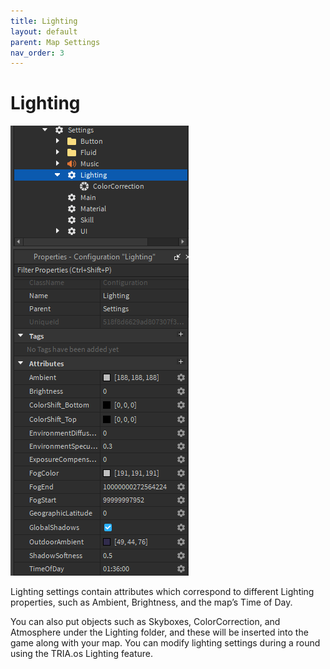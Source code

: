 ```yaml
---
title: Lighting
layout: default
parent: Map Settings
nav_order: 3
---
```

# Lighting
![](../../../assets/images/explorer_lighting.png)

Lighting settings contain attributes which correspond to different Lighting properties, such as Ambient, Brightness, and the map’s Time of Day. 

You can also put objects such as Skyboxes, ColorCorrection, and Atmosphere under the Lighting folder, and these will be inserted into the game along with your map. You can modify lighting settings during a round using the TRIA.os Lighting feature.